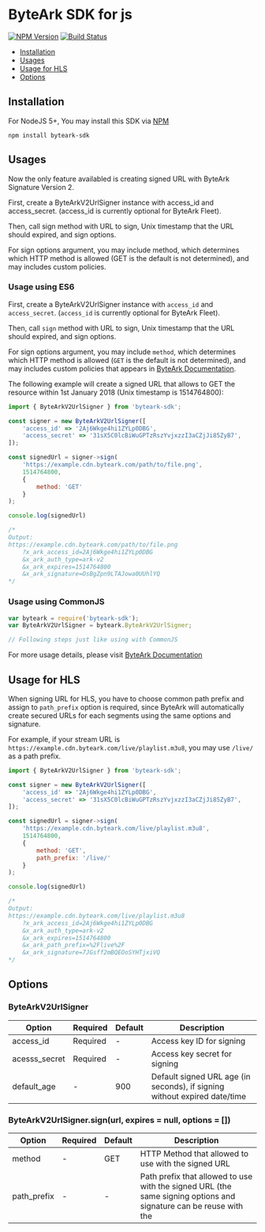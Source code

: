 # ByteArk SDK for js

[![NPM Version](https://img.shields.io/npm/v/byteark-sdk.svg)](https://www.npmjs.com/package/byteark-sdk)
[![Build Status](https://travis-ci.org/byteark/byteark-sdk-js.svg?branch=master)](https://travis-ci.org/byteark/byteark-sdk-js)

* [Installation](#installation)
* [Usages](#usages)
* [Usage for HLS](#usage-for-hls)
* [Options](#options)

## Installation

For NodeJS 5+, You may install this SDK via [NPM](https://npmjs.org)

    npm install byteark-sdk

## Usages

Now the only feature availabled is creating signed URL with ByteArk Signature Version 2.

First, create a ByteArkV2UrlSigner instance with access_id and access_secret. (access_id is currently optional for ByteArk Fleet).

Then, call sign method with URL to sign, Unix timestamp that the URL should expired, and sign options.

For sign options argument, you may include method, which determines which HTTP method is allowed (GET is the default is not determined), and may includes custom policies.

### Usage using ES6

First, create a ByteArkV2UrlSigner instance with `access_id` and `access_secret`.
(`access_id` is currently optional for ByteArk Fleet).

Then, call `sign` method with URL to sign,
Unix timestamp that the URL should expired, and sign options.

For sign options argument, you may include `method`, which determines
which HTTP method is allowed (`GET` is the default is not determined),
and may includes custom policies that appears in
[ByteArk Documentation](https://docs.byteark.com/article/secure-url-signature-v2/).

The following example will create a signed URL that allows to GET the resource
within 1st January 2018 (Unix timestamp is 1514764800):

```javascript
import { ByteArkV2UrlSigner } from 'byteark-sdk';

const signer = new ByteArkV2UrlSigner([
    'access_id' => '2Aj6Wkge4hi1ZYLp0DBG',
    'access_secret' => '31sX5C0lcBiWuGPTzRszYvjxzzI3aCZjJi85ZyB7',
]);

const signedUrl = signer->sign(
    'https://example.cdn.byteark.com/path/to/file.png',
    1514764800,
    {
        method: 'GET'
    }
);

console.log(signedUrl)

/*
Output:
https://example.cdn.byteark.com/path/to/file.png
    ?x_ark_access_id=2Aj6Wkge4hi1ZYLp0DBG
    &x_ark_auth_type=ark-v2
    &x_ark_expires=1514764800
    &x_ark_signature=OsBgZpn9LTAJowa0UUhlYQ
*/
```

### Usage using CommonJS

```javascript
var byteark = require('byteark-sdk');
var ByteArkV2UrlSigner = byteark.ByteArkV2UrlSigner;

// Following steps just like using with CommonJS
```

For more usage details, please visit [ByteArk Documentation](https://docs.byteark.com)

## Usage for HLS

When signing URL for HLS, you have to choose common path prefix
and assign to `path_prefix` option is required,
since ByteArk will automatically create secured URLs for each segments
using the same options and signature.

For example, if your stream URL is `https://example.cdn.byteark.com/live/playlist.m3u8`,
you may use `/live/` as a path prefix.

```javascript
import { ByteArkV2UrlSigner } from 'byteark-sdk';

const signer = new ByteArkV2UrlSigner([
    'access_id' => '2Aj6Wkge4hi1ZYLp0DBG',
    'access_secret' => '31sX5C0lcBiWuGPTzRszYvjxzzI3aCZjJi85ZyB7',
]);

const signedUrl = signer->sign(
    'https://example.cdn.byteark.com/live/playlist.m3u8',
    1514764800,
    {
        method: 'GET',
        path_prefix: '/live/'
    }
);

console.log(signedUrl)

/*
Output:
https://example.cdn.byteark.com/live/playlist.m3u8
    ?x_ark_access_id=2Aj6Wkge4hi1ZYLp0DBG
    &x_ark_auth_type=ark-v2
    &x_ark_expires=1514764800
    &x_ark_path_prefix=%2Flive%2F
    &x_ark_signature=7JGsff2mBQEOoSYHTjxiVQ
*/
```

## Options

### ByteArkV2UrlSigner

| Option        | Required | Default | Description                                                               |
|---------------|----------|---------|---------------------------------------------------------------------------|
| access_id     | Required | -       | Access key ID for signing                                                 |
| acesss_secret | Required | -       | Access key secret for signing                                             |
| default_age   | -        | 900     | Default signed URL age (in seconds), if signing without expired date/time |

### ByteArkV2UrlSigner.sign(url, expires = null, options = [])

| Option      | Required | Default | Description                                                                                                                                                   |
|-------------|----------|---------|---------------------------------------------------------------------------------------------------------------------------------------------------------------|
| method      | -        | GET     | HTTP Method that allowed to use with the signed URL                                                                                                           |
| path_prefix | -        | -       | Path prefix that allowed to use with the signed URL (the same signing options and signature can be reuse with the